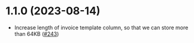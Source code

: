 # 1.1.0 (2023-08-14)

- Increase length of invoice template column, so that we can store more than 64KB ([#243](https://github.com/Pinelab-studio/pinelab-vendure-plugins/pull/243))
